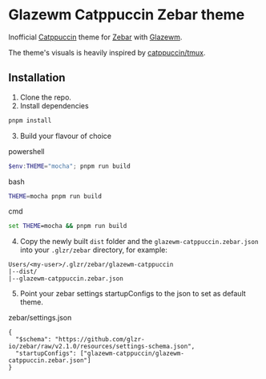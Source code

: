 # Glazewm Catppuccin Zebar theme

Inofficial [Catppuccin](https://github.com/catppuccin/catppuccin) theme for [Zebar](https://github.com/glzr-io/zebar) with [Glazewm](https://github.com/glzr-io/glazewm).

The theme's visuals is heavily inspired by [catppuccin/tmux](https://github.com/catppuccin/tmux).

## Installation

1. Clone the repo.
2. Install dependencies

```sh
pnpm install
```

3. Build your flavour of choice

powershell

```powershell
$env:THEME="mocha"; pnpm run build
```

bash

```sh
THEME=mocha pnpm run build
```

cmd

```cmd
set THEME=mocha && pnpm run build
```

4. Copy the newly built `dist` folder and the `glazewm-catppuccin.zebar.json` into your `.glzr/zebar` directory, for example:

```
Users/<my-user>/.glzr/zebar/glazewm-catppuccin
|--dist/
|--glazewm-catppuccin.zebar.json
```

5. Point your zebar settings startupConfigs to the json to set as default theme.

zebar/settings.json

```
{
  "$schema": "https://github.com/glzr-io/zebar/raw/v2.1.0/resources/settings-schema.json",
  "startupConfigs": ["glazewm-catppuccin/glazewm-catppuccin.zebar.json"]
}
```
